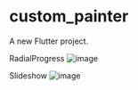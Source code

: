 # custom_painter

A new Flutter project.

RadialProgress
![image](https://user-images.githubusercontent.com/44181725/230240740-a75daec5-1e9f-428c-b70a-1e9f23598b91.png)

Slideshow
![image](https://user-images.githubusercontent.com/44181725/230240767-7ef3eb03-71cd-47db-87c6-a280e59050dc.png)
